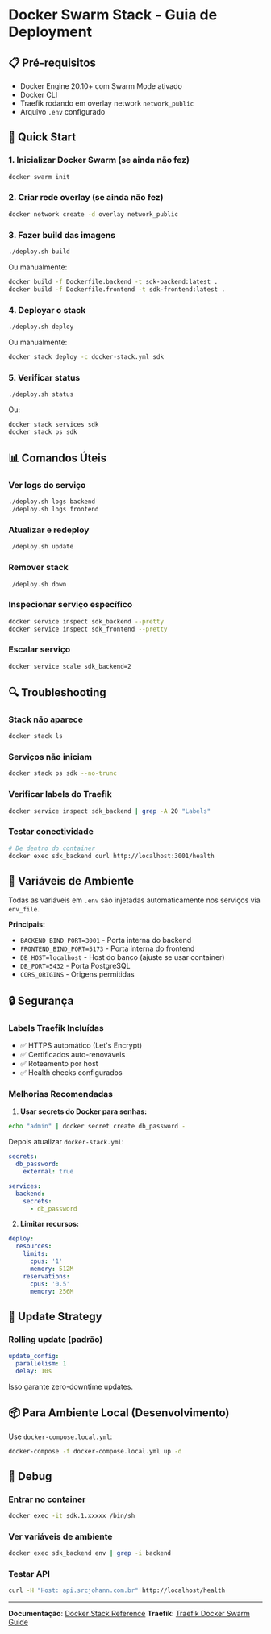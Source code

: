 # Docker Swarm Stack - Guia de Deployment

## 📋 Pré-requisitos

- Docker Engine 20.10+ com Swarm Mode ativado
- Docker CLI
- Traefik rodando em overlay network `network_public`
- Arquivo `.env` configurado

## 🚀 Quick Start

### 1. Inicializar Docker Swarm (se ainda não fez)

```bash
docker swarm init
```

### 2. Criar rede overlay (se ainda não fez)

```bash
docker network create -d overlay network_public
```

### 3. Fazer build das imagens

```bash
./deploy.sh build
```

Ou manualmente:

```bash
docker build -f Dockerfile.backend -t sdk-backend:latest .
docker build -f Dockerfile.frontend -t sdk-frontend:latest .
```

### 4. Deployar o stack

```bash
./deploy.sh deploy
```

Ou manualmente:

```bash
docker stack deploy -c docker-stack.yml sdk
```

### 5. Verificar status

```bash
./deploy.sh status
```

Ou:

```bash
docker stack services sdk
docker stack ps sdk
```

## 📊 Comandos Úteis

### Ver logs do serviço

```bash
./deploy.sh logs backend
./deploy.sh logs frontend
```

### Atualizar e redeploy

```bash
./deploy.sh update
```

### Remover stack

```bash
./deploy.sh down
```

### Inspecionar serviço específico

```bash
docker service inspect sdk_backend --pretty
docker service inspect sdk_frontend --pretty
```

### Escalar serviço

```bash
docker service scale sdk_backend=2
```

## 🔍 Troubleshooting

### Stack não aparece

```bash
docker stack ls
```

### Serviços não iniciam

```bash
docker stack ps sdk --no-trunc
```

### Verificar labels do Traefik

```bash
docker service inspect sdk_backend | grep -A 20 "Labels"
```

### Testar conectividade

```bash
# De dentro do container
docker exec sdk_backend curl http://localhost:3001/health
```

## 📝 Variáveis de Ambiente

Todas as variáveis em `.env` são injetadas automaticamente nos serviços via `env_file`.

**Principais:**

- `BACKEND_BIND_PORT=3001` - Porta interna do backend
- `FRONTEND_BIND_PORT=5173` - Porta interna do frontend
- `DB_HOST=localhost` - Host do banco (ajuste se usar container)
- `DB_PORT=5432` - Porta PostgreSQL
- `CORS_ORIGINS` - Origens permitidas

## 🔒 Segurança

### Labels Traefik Incluídas

- ✅ HTTPS automático (Let's Encrypt)
- ✅ Certificados auto-renováveis
- ✅ Roteamento por host
- ✅ Health checks configurados

### Melhorias Recomendadas

1. **Usar secrets do Docker para senhas:**

```bash
echo "admin" | docker secret create db_password -
```

Depois atualizar `docker-stack.yml`:

```yaml
secrets:
  db_password:
    external: true

services:
  backend:
    secrets:
      - db_password
```

2. **Limitar recursos:**

```yaml
deploy:
  resources:
    limits:
      cpus: '1'
      memory: 512M
    reservations:
      cpus: '0.5'
      memory: 256M
```

## 🔄 Update Strategy

### Rolling update (padrão)

```yaml
update_config:
  parallelism: 1
  delay: 10s
```

Isso garante zero-downtime updates.

## 📦 Para Ambiente Local (Desenvolvimento)

Use `docker-compose.local.yml`:

```bash
docker-compose -f docker-compose.local.yml up -d
```

## 🐛 Debug

### Entrar no container

```bash
docker exec -it sdk.1.xxxxx /bin/sh
```

### Ver variáveis de ambiente

```bash
docker exec sdk_backend env | grep -i backend
```

### Testar API

```bash
curl -H "Host: api.srcjohann.com.br" http://localhost/health
```

---

**Documentação**: [Docker Stack Reference](https://docs.docker.com/engine/reference/commandline/stack/)
**Traefik**: [Traefik Docker Swarm Guide](https://doc.traefik.io/traefik/providers/docker/)
